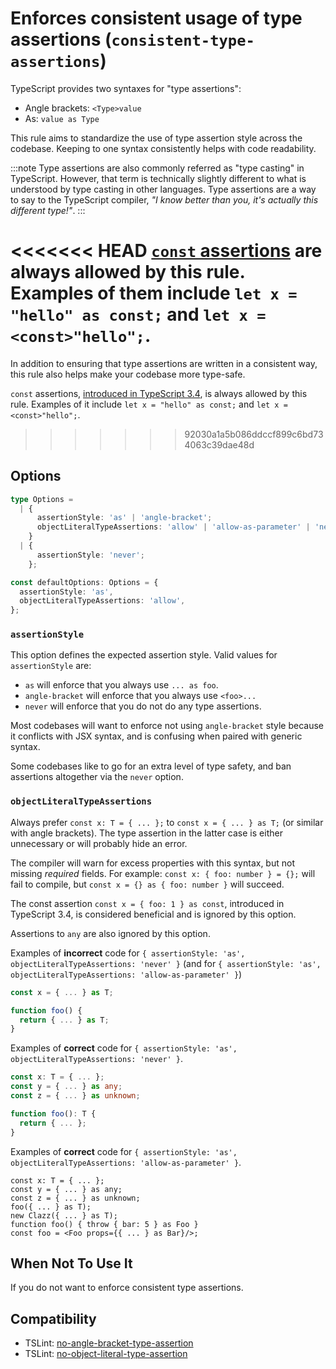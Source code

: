 # Enforces consistent usage of type assertions (`consistent-type-assertions`)

TypeScript provides two syntaxes for "type assertions":

- Angle brackets: `<Type>value`
- As: `value as Type`

This rule aims to standardize the use of type assertion style across the codebase.
Keeping to one syntax consistently helps with code readability.

:::note
Type assertions are also commonly referred as "type casting" in TypeScript.
However, that term is technically slightly different to what is understood by type casting in other languages.
Type assertions are a way to say to the TypeScript compiler, _"I know better than you, it's actually this different type!"_.
:::

<<<<<<< HEAD
[`const` assertions](https://www.typescriptlang.org/docs/handbook/release-notes/typescript-3-4.html#const-assertions) are always allowed by this rule.
Examples of them include `let x = "hello" as const;` and `let x = <const>"hello";`.
=======
In addition to ensuring that type assertions are written in a consistent way, this rule also helps make your codebase more type-safe.

`const` assertions, [introduced in TypeScript 3.4](https://www.typescriptlang.org/docs/handbook/release-notes/typescript-3-4.html#const-assertions), is always allowed by this rule. Examples of it include `let x = "hello" as const;` and `let x = <const>"hello";`.
>>>>>>> 92030a1a5b086ddccf899c6bd734063c39dae48d

## Options

```ts
type Options =
  | {
      assertionStyle: 'as' | 'angle-bracket';
      objectLiteralTypeAssertions: 'allow' | 'allow-as-parameter' | 'never';
    }
  | {
      assertionStyle: 'never';
    };

const defaultOptions: Options = {
  assertionStyle: 'as',
  objectLiteralTypeAssertions: 'allow',
};
```

### `assertionStyle`

This option defines the expected assertion style. Valid values for `assertionStyle` are:

- `as` will enforce that you always use `... as foo`.
- `angle-bracket` will enforce that you always use `<foo>...`
- `never` will enforce that you do not do any type assertions.

Most codebases will want to enforce not using `angle-bracket` style because it conflicts with JSX syntax, and is confusing when paired with generic syntax.

Some codebases like to go for an extra level of type safety, and ban assertions altogether via the `never` option.

### `objectLiteralTypeAssertions`

Always prefer `const x: T = { ... };` to `const x = { ... } as T;` (or similar with angle brackets). The type assertion in the latter case is either unnecessary or will probably hide an error.

The compiler will warn for excess properties with this syntax, but not missing _required_ fields. For example: `const x: { foo: number } = {};` will fail to compile, but `const x = {} as { foo: number }` will succeed.

The const assertion `const x = { foo: 1 } as const`, introduced in TypeScript 3.4, is considered beneficial and is ignored by this option.

Assertions to `any` are also ignored by this option.

Examples of **incorrect** code for `{ assertionStyle: 'as', objectLiteralTypeAssertions: 'never' }` (and for `{ assertionStyle: 'as', objectLiteralTypeAssertions: 'allow-as-parameter' }`)

```ts
const x = { ... } as T;

function foo() {
  return { ... } as T;
}
```

Examples of **correct** code for `{ assertionStyle: 'as', objectLiteralTypeAssertions: 'never' }`.

```ts
const x: T = { ... };
const y = { ... } as any;
const z = { ... } as unknown;

function foo(): T {
  return { ... };
}
```

Examples of **correct** code for `{ assertionStyle: 'as', objectLiteralTypeAssertions: 'allow-as-parameter' }`.

```tsx
const x: T = { ... };
const y = { ... } as any;
const z = { ... } as unknown;
foo({ ... } as T);
new Clazz({ ... } as T);
function foo() { throw { bar: 5 } as Foo }
const foo = <Foo props={{ ... } as Bar}/>;
```

## When Not To Use It

If you do not want to enforce consistent type assertions.

## Compatibility

- TSLint: [no-angle-bracket-type-assertion](https://palantir.github.io/tslint/rules/no-angle-bracket-type-assertion/)
- TSLint: [no-object-literal-type-assertion](https://palantir.github.io/tslint/rules/no-object-literal-type-assertion/)

